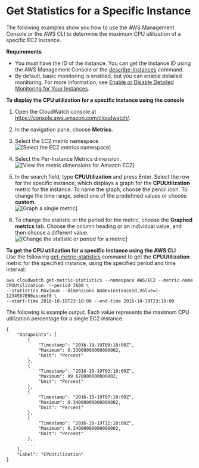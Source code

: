 # Get Statistics for a Specific Instance<a name="US_SingleMetricPerInstance"></a>

The following examples show you how to use the AWS Management Console or the AWS CLI to determine the maximum CPU utilization of a specific EC2 instance\.

**Requirements**
+ You must have the ID of the instance\. You can get the instance ID using the AWS Management Console or the [describe\-instances](https://docs.aws.amazon.com/cli/latest/reference/ec2/describe-instances.html) command\.
+ By default, basic monitoring is enabled, but you can enable detailed monitoring\. For more information, see [Enable or Disable Detailed Monitoring for Your Instances](using-cloudwatch-new.md)\.

**To display the CPU utilization for a specific instance using the console**

1. Open the CloudWatch console at [https://console\.aws\.amazon\.com/cloudwatch/](https://console.aws.amazon.com/cloudwatch/)\.

1. In the navigation pane, choose **Metrics**\.

1. Select the EC2 metric namespace\.  
![\[Select the EC2 metrics namespace\]](http://docs.aws.amazon.com/AWSEC2/latest/UserGuide/images/metric_view_categories.png)

1. Select the Per\-Instance Metrics dimension\.  
![\[View the metric dimensions for Amazon EC2\]](http://docs.aws.amazon.com/AWSEC2/latest/UserGuide/images/metric_view_metric_category.png)

1. In the search field, type **CPUUtilization** and press Enter\. Select the row for the specific instance, which displays a graph for the **CPUUtilization** metric for the instance\. To name the graph, choose the pencil icon\. To change the time range, select one of the predefined values or choose **custom**\.  
![\[Graph a single metric\]](http://docs.aws.amazon.com/AWSEC2/latest/UserGuide/images/metric_statistics_ec2_instance.png)

1. To change the statistic or the period for the metric, choose the **Graphed metrics** tab\. Choose the column heading or an individual value, and then choose a different value\.  
![\[Change the statistic or period for a metric\]](http://docs.aws.amazon.com/AWSEC2/latest/UserGuide/images/metric_statistics_ec2_instance_statistic_period.png)

**To get the CPU utilization for a specific instance using the AWS CLI**  
Use the following [get\-metric\-statistics](https://docs.aws.amazon.com/cli/latest/reference/cloudwatch/get-metric-statistics.html) command to get the **CPUUtilization** metric for the specified instance, using the specified period and time interval:

```
aws cloudwatch get-metric-statistics --namespace AWS/EC2 --metric-name CPUUtilization  --period 3600 \
--statistics Maximum --dimensions Name=InstanceId,Value=i-1234567890abcdef0 \
--start-time 2016-10-18T23:18:00 --end-time 2016-10-19T23:18:00
```

The following is example output\. Each value represents the maximum CPU utilization percentage for a single EC2 instance\.

```
{
    "Datapoints": [
        {
            "Timestamp": "2016-10-19T00:18:00Z", 
            "Maximum": 0.33000000000000002, 
            "Unit": "Percent"
        }, 
        {
            "Timestamp": "2016-10-19T03:18:00Z", 
            "Maximum": 99.670000000000002, 
            "Unit": "Percent"
        }, 
        {
            "Timestamp": "2016-10-19T07:18:00Z", 
            "Maximum": 0.34000000000000002, 
            "Unit": "Percent"
        }, 
        {
            "Timestamp": "2016-10-19T12:18:00Z", 
            "Maximum": 0.34000000000000002, 
            "Unit": "Percent"
        }, 
        ...
    ], 
    "Label": "CPUUtilization"
}
```